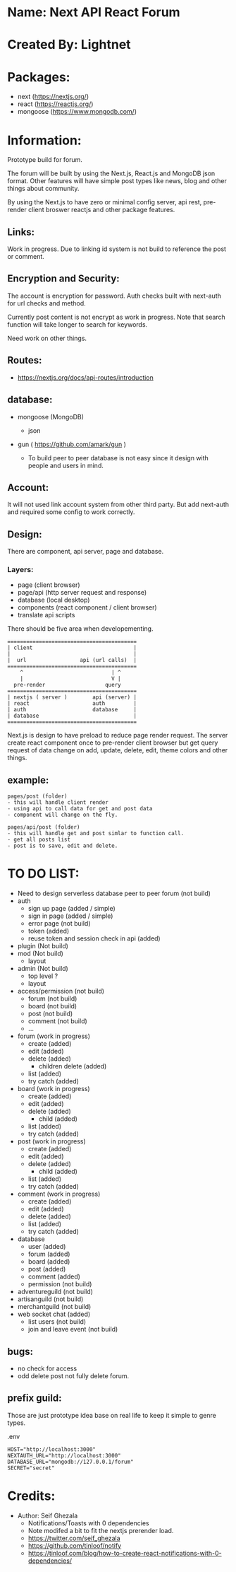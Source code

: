 # Name: Next API React Forum

# Created By: Lightnet

# Packages:
- next (https://nextjs.org/)
- react (https://reactjs.org/)
- mongoose (https://www.mongodb.com/)

# Information:
  Prototype build for forum.

  The forum will be built by using the Next.js, React.js and MongoDB json format. Other features will have simple post types like news, blog and other things about community.

  By using the Next.js to have zero or minimal config server, api rest, pre-render client broswer reactjs and other package features.

## Links:
  Work in progress. Due to linking id system is not build to reference the post or comment.

## Encryption and Security:
  The account is encryption for password. Auth checks built with next-auth for url checks and method. 

  Currently post content is not encrypt as work in progress. Note that search function will take longer to search for keywords.
  
  Need work on other things.

## Routes:
- https://nextjs.org/docs/api-routes/introduction

## database:
- mongoose (MongoDB)
  - json

- gun ( https://github.com/amark/gun )
  - To build peer to peer database is not easy since it design with people and users in mind.

## Account:
  It will not used link account system from other third party. But add next-auth and required some config to work correctly.

## Design:
  There are component, api server, page and database.

### Layers:
- page (client browser)
- page/api (http server request and response)
- database (local desktop)
- components (react component / client browser)
- translate api scripts

There should be five area when developementing.

```
=========================================
| client                                |
|                                       |
|  url                 api (url calls)  |
=========================================
    ^                            | ^
    |                            V |
  pre-render                   query
=========================================
| nextjs ( server )        api (server) | 
| react                    auth         |
| auth                     database     |
| database                              |
=========================================
```

  Next.js is design to have preload to reduce page render request. The server create react component once to pre-render client browser but get query request of data change on add, update, delete, edit, theme colors and other things.

## example:
```
pages/post (folder)
- this will handle client render
- using api to call data for get and post data
- component will change on the fly.

pages/api/post (folder)
- this will handle get and post simlar to function call.
- get all posts list
- post is to save, edit and delete.
```

# TO DO LIST:
- Need to design serverless database peer to peer forum (not build)
- auth 
  - sign up page (added / simple)
  - sign in page (added / simple)
  - error page (not build)
  - token (added)
  - reuse token and session check in api  (added)
- plugin (Not build)
- mod (Not build)
  - layout
- admin (Not build)
  - top level ?
  - layout
- access/permission (not build)
  - forum (not build)
  - board (not build)
  - post (not build)
  - comment (not build)
  - ...
- forum (work in progress)
  - create (added)
  - edit (added)
  - delete (added)
    - children delete (added)
  - list (added)
  - try catch (added)
- board (work in progress)
  - create (added)
  - edit (added)
  - delete (added)
	  - child (added)
  - list (added)
  - try catch (added)
- post (work in progress)
  - create (added)
  - edit (added)
  - delete (added)
  	- child (added)
  - list (added)
  - try catch (added)
- comment (work in progress)
  - create (added)
  - edit (added)
  - delete (added)
  - list (added)
  - try catch (added)
- database
  - user (added)
  - forum (added)
  - board (added)
  - post (added)
  - comment (added)
  - permission (not build)
- adventureguild (not build)
- artisanguild (not build)
- merchantguild (not build)
- web socket chat (added)
  - list users (not build)
  - join and leave event (not build)

## bugs:
- no check for access
- odd delete post not fully delete forum.

## prefix guild:
  Those are just prototype idea base on real life to keep it simple to genre types.


.env
```
HOST="http://localhost:3000"
NEXTAUTH_URL="http://localhost:3000"
DATABASE_URL="mongodb://127.0.0.1/forum"
SECRET="secret"
```

# Credits:

- Author: Seif Ghezala
  - Notifications/Toasts with 0 dependencies
  - Note modifed a bit to fit the nextjs prerender load.
  - https://twitter.com/seif_ghezala
  - https://github.com/tinloof/notify
  - https://tinloof.com/blog/how-to-create-react-notifications-with-0-dependencies/